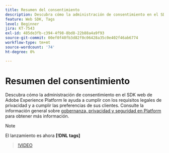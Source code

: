 ```yaml
---
title: Resumen del consentimiento
description: Descubra cómo la administración de consentimiento en el SDK web de Adobe Experience Platform le ayuda a cumplir con los requisitos legales de privacidad y a cumplir las preferencias de sus clientes.
feature: Web SDK, Tags
level: Beginner
jira: KT-7543
exl-id: 485de3fb-c394-4f98-8bd8-22b88a4a9f93
source-git-commit: 00ef0f40fb3d82f0c06428a35c0e402f46ab6774
workflow-type: tm+mt
source-wordcount: '74'
ht-degree: 0%

---
```


# Resumen del consentimiento

Descubra cómo la administración de consentimiento en el SDK web de Adobe Experience Platform le ayuda a cumplir con los requisitos legales de privacidad y a cumplir las preferencias de sus clientes. Consulte la información general sobre [gobernanza, privacidad y seguridad en Platform](https://experienceleague.adobe.com/docs/experience-platform/landing/governance-privacy-security/overview.html?lang=en#consent) para obtener más información.

>[!NOTE]
>
> El lanzamiento es ahora **[!DNL tags]**

>[!VIDEO](https://video.tv.adobe.com/v/332693/?learn=on)

